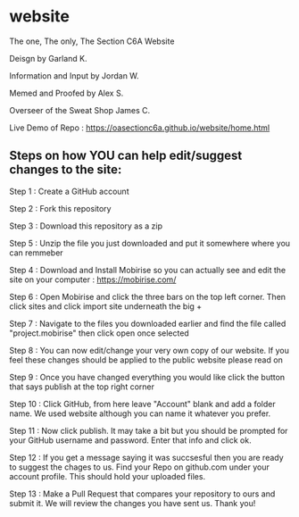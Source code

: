 # website
The one, The only, The Section C6A Website

Deisgn by Garland K.

Information and Input by Jordan W.

Memed and Proofed by Alex S.

Overseer of the Sweat Shop James C.

Live Demo of Repo : https://oasectionc6a.github.io/website/home.html


Steps on how YOU can help edit/suggest changes to the site:
-----------------------------------------------------------

Step 1 : Create a GitHub account

Step 2 : Fork this repository

Step 3 : Download this repository as a zip

Step 5 : Unzip the file you just downloaded and put it somewhere where you can remmeber 

Step 4 : Download and Install Mobirise so you can actually see and edit the site on your computer : https://mobirise.com/

Step 6 : Open Mobirise and click the three bars on the top left corner. Then click sites and click import site underneath the big +

Step 7 : Navigate to the files you downloaded earlier and find the file called "project.mobirise" then click open once selected

Step 8 : You can now edit/change your very own copy of our website. If you feel these changes should be applied to the public website please read on

Step 9 : Once you have changed everything you would like click the button that says publish at the top right corner

Step 10 : Click GitHub, from here leave "Account" blank and add a folder name. We used website although you can name it whatever you prefer.

Step 11 : Now click publish. It may take a bit but you should be prompted for your GitHub username and password. Enter that info and click ok. 

Step 12 : If you get a message saying it was succsesful then you are ready to suggest the chages to us. Find your Repo on github.com under your account profile. This should hold your uploaded files.

Step 13 : Make a Pull Request that compares your repository to ours and submit it. We will review the changes you have sent us. Thank you!
